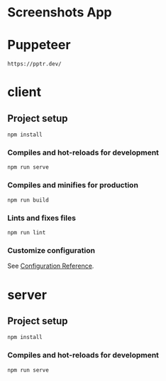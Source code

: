 # Screenshots App

# Puppeteer 
```
https://pptr.dev/
```

# client

## Project setup
```
npm install
```

### Compiles and hot-reloads for development
```
npm run serve
```

### Compiles and minifies for production
```
npm run build
```

### Lints and fixes files
```
npm run lint
```

### Customize configuration
See [Configuration Reference](https://cli.vuejs.org/config/).


# server

## Project setup
```
npm install
```
### Compiles and hot-reloads for development
```
npm run serve
```

